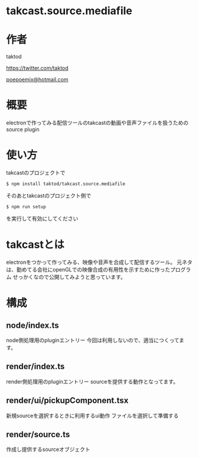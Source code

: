 # takcast.source.mediafile

# 作者

taktod

https://twitter.com/taktod

poepoemix@hotmail.com

# 概要

electronで作ってみる配信ツールのtakcastの動画や音声ファイルを扱うためのsource plugin

# 使い方

takcastのプロジェクトで

```
$ npm install taktod/takcast.source.mediafile
```

そのあとtakcastのプロジェクト側で
```
$ npm run setup
```
を実行して有効にしてください

# takcastとは

electronをつかって作ってみる、映像や音声を合成して配信するツール。
元ネタは、勤めてる会社にopenGLでの映像合成の有用性を示すために作ったプログラム
せっかくなので公開してみようと思っています。

# 構成

## node/index.ts

node側処理用のpluginエントリー
今回は利用しないので、適当につくってます。

## render/index.ts

render側処理用のpluginエントリー
sourceを提供する動作となってます。

## render/ui/pickupComponent.tsx

新規sourceを選択するときに利用するui動作
ファイルを選択して準備する

## render/source.ts

作成し提供するsourceオブジェクト

